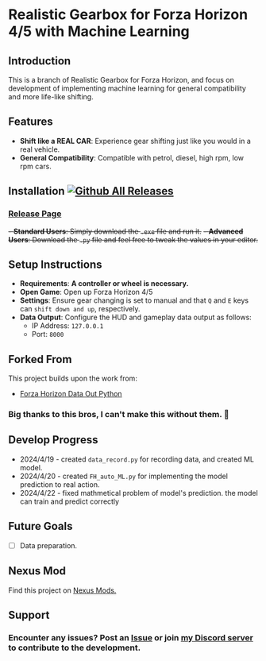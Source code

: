 # Realistic Gearbox for Forza Horizon 4/5 with Machine Learning

## Introduction
This is a branch of Realistic Gearbox for Forza Horizon, and focus on development of implementing machine learning for general compatibility and more life-like shifting.

## Features
- **Shift like a REAL CAR**: Experience gear shifting just like you would in a real vehicle.
- **General Compatibility**: Compatible with petrol, diesel, high rpm, low rpm cars.

## Installation     [![Github All Releases](https://img.shields.io/github/downloads/GinoLin980/Forza-Horizon-realistic-gearbox/total.svg)]()
### [Release Page](https://github.com/GinoLin980/Forza-Horizon-realistic-gearbox/releases)   
~~- **Standard Users**: Simply download the `.exe` file and run it.~~
~~- **Advanced Users**: Download the `.py` file and feel free to tweak the values in your editor.~~

## Setup Instructions
- **Requirements**: **A controller or wheel is necessary.**
- **Open Game**: Open up Forza Horizon 4/5
- **Settings**: Ensure gear changing is set to manual and that `Q` and `E` keys can `shift down and up`, respectively.
- **Data Output**: Configure the HUD and gameplay data output as follows:
  - IP Address: `127.0.0.1`
  - Port: `8000`

## Forked From
This project builds upon the work from:
- [Forza Horizon Data Out Python](https://github.com/nikidziuba/Forza_horizon_data_out_python)

### Big thanks to this bros, I can't make this without them. 🫶

## Develop Progress
- 2024/4/19 - created `data_record.py` for recording data, and created ML model.
- 2024/4/20 - created `FH_auto_ML.py` for implementing the model prediction to real action.
- 2024/4/22 - fixed mathmetical problem of model's prediction. the model can train and predict correctly

## Future Goals
- [ ] Data preparation.

## Nexus Mod
Find this project on [Nexus Mods.](https://www.nexusmods.com/forzahorizon5/mods/258/?tab=description)

## Support
### Encounter any issues? Post an [Issue](https://github.com/GinoLin980/Forza-Horizon-realistic-gearbox/issues) or join [my Discord server](https://discord.com/invite/Ch9vdu4mT4) to contribute to the development.

